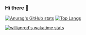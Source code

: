 ### Hi there 👋

[![Anurag's GitHub stats](https://github-readme-stats.vercel.app/api?username=kowalsking&show_icons=true&theme=onedark)](https://github.com/kowalsking/github-readme-stats)
[![Top Langs](https://github-readme-stats.vercel.app/api/top-langs/?username=kowalsking&langs_count=8&&layout=compact)](https://github.com/kowalsking/github-readme-stats)

[![willianrod's wakatime stats](https://github-readme-stats.vercel.app/api/wakatime?username=@888d7f7f-906d-4d4f-b68c-a8357d6b5d69)](https://github.com/kowalsking/github-readme-stats)

<!--
**kowalsking/kowalsking** is a ✨ _special_ ✨ repository because its `README.md` (this file) appears on your GitHub profile.

Here are some ideas to get you started:

- 🔭 I’m currently working on ...
- 🌱 I’m currently learning ...
- 👯 I’m looking to collaborate on ...
- 🤔 I’m looking for help with ...
- 💬 Ask me about ...
- 📫 How to reach me: ...
- 😄 Pronouns: ...
- ⚡ Fun fact: ...
-->
